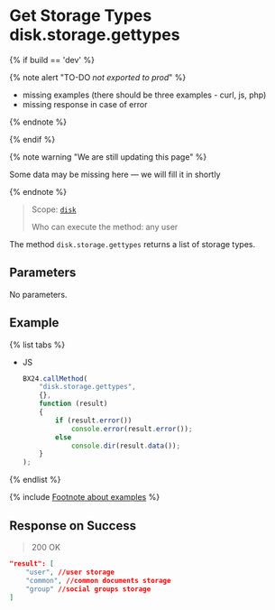 # Get Storage Types disk.storage.gettypes

{% if build == 'dev' %}

{% note alert "TO-DO _not exported to prod_" %}

- missing examples (there should be three examples - curl, js, php)
- missing response in case of error

{% endnote %}

{% endif %}

{% note warning "We are still updating this page" %}

Some data may be missing here — we will fill it in shortly

{% endnote %}

> Scope: [`disk`](../../scopes/permissions.md)
>
> Who can execute the method: any user

The method `disk.storage.gettypes` returns a list of storage types.

## Parameters

No parameters.

## Example

{% list tabs %}

- JS

    ```js
    BX24.callMethod(
        "disk.storage.gettypes",
        {},
        function (result)
        {
            if (result.error())
                console.error(result.error());
            else
                console.dir(result.data());
        }
    );
    ```

{% endlist %}

{% include [Footnote about examples](../../../_includes/examples.md) %}

## Response on Success

> 200 OK

```json
"result": [
    "user", //user storage
    "common", //common documents storage
    "group" //social groups storage
]
```